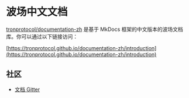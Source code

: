 # 波场中文文档

[tronprotocol/documentation-zh](https://tronprotocol.github.io/documentation-zh/introduction) 是基于 MkDocs 框架的中文版本的波场文档库。你可以通过以下链接访问：

[https://tronprotocol.github.io/documentation-zh/introduction](https://tronprotocol.github.io/documentation-zh/introduction)

## 社区

- [文档 Gitter](https://gitter.im/tronprotocol/documentation)